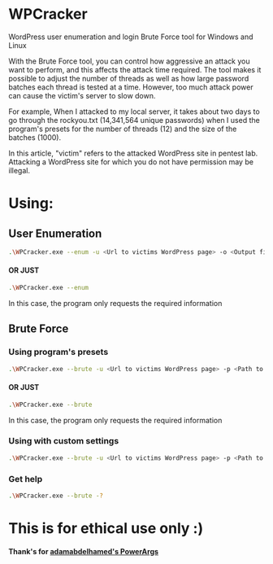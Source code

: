 # WPCracker

WordPress user enumeration and login Brute Force tool for Windows and Linux

With the Brute Force tool, you can control how aggressive an attack you want to perform, and this affects the attack time required.
The tool makes it possible to adjust the number of threads as well as how large password batches each thread is tested at a time.
However, too much attack power can cause the victim's server to slow down.

For example, When I attacked to my local server, it takes about two days to go through the rockyou.txt (14,341,564 unique passwords) when I used the program's presets for the number of threads (12) and the size of the batches (1000).

In this article, "victim" refers to the attacked WordPress site in pentest lab.
Attacking a WordPress site for which you do not have permission may be illegal.

# Using:

## User Enumeration
```Bash
.\WPCracker.exe --enum -u <Url to victims WordPress page> -o <Output file path (OPTIONAL)>
```
#### OR JUST
```Bash
.\WPCracker.exe --enum
```
In this case, the program only requests the required information

## Brute Force

### Using program's presets
```Bash
.\WPCracker.exe --brute -u <Url to victims WordPress page> -p <Path to wordlist> -n <Username> -o <Output file path (OPTIONAL)>
```
#### OR JUST
```Bash
.\WPCracker.exe --brute
```
In this case, the program only requests the required information

### Using with custom settings
```Bash
.\WPCracker.exe --brute -u <Url to victims WordPress page> -p <Path to wordlist> -n <Username> -t <Max threads> -c <Batch maximum size>
```

### Get help
```Bash
.\WPCracker.exe --brute -?
```

# This is for ethical use only :)

#### Thank's for [adamabdelhamed's PowerArgs](https://github.com/adamabdelhamed/PowerArgs "PowerArgs")
